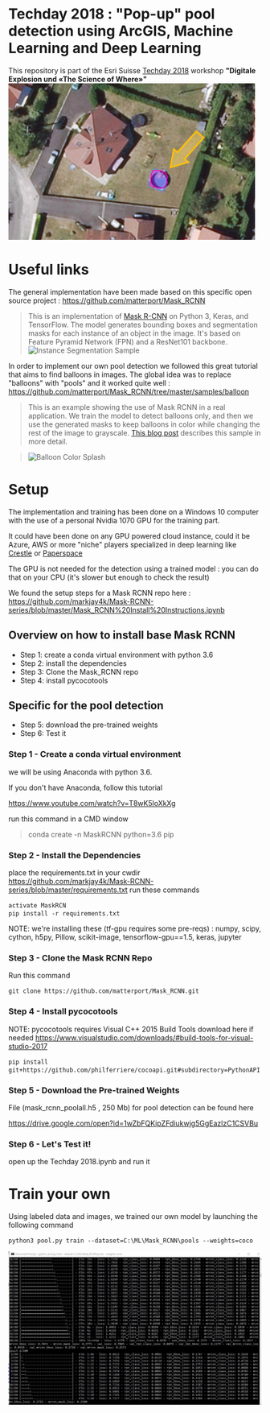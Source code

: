# Techday 2018 : "Pop-up" pool detection using ArcGIS, Machine Learning and Deep Learning

This repository is part of the Esri Suisse [Techday 2018](https://www.techday.ch/) workshop **"Digitale Explosion und «The Science of Where»"**
![pools](presImages/thisisapool.png)

# Useful links

The general implementation have been made based on this specific open source project :
https://github.com/matterport/Mask_RCNN

>This is an implementation of [Mask R-CNN](https://arxiv.org/abs/1703.06870) on Python 3, Keras, and TensorFlow. The model generates bounding boxes and segmentation masks for each instance of an object in the image. It's based on Feature Pyramid Network (FPN) and a ResNet101 backbone.
> ![Instance Segmentation Sample](https://github.com/matterport/Mask_RCNN/raw/master/assets/street.png)

In order to implement our own pool detection we followed this great tutorial  that aims to find balloons in images. The global idea was to replace "balloons" with "pools" and it worked quite well :
https://github.com/matterport/Mask_RCNN/tree/master/samples/balloon

>This is an example showing the use of Mask RCNN in a real application.
We train the model to detect balloons only, and then we use the generated 
masks to keep balloons in color while changing the rest of the image to
grayscale.
>[This blog post](https://engineering.matterport.com/splash-of-color-instance-segmentation-with-mask-r-cnn-and-tensorflow-7c761e238b46) describes this sample in more detail.


>![Balloon Color Splash](https://github.com/matterport/Mask_RCNN/blob/master/assets/balloon_color_splash.gif)


# Setup

The implementation and training has been done on a Windows 10 computer with the use of a personal Nvidia 1070 GPU for the training part.

It could have been done on any GPU powered cloud instance, could it be Azure, AWS or more "niche" players specialized in deep learning like [Crestle](https://www.crestle.com/) or [Paperspace](https://www.paperspace.com/)

The GPU is not needed for the detection using a trained model : you can do that on your CPU (it's slower but enough to check the result)

We found the setup steps for a Mask RCNN repo here :
https://github.com/markjay4k/Mask-RCNN-series/blob/master/Mask_RCNN%20Install%20Instructions.ipynb

## Overview on how to install base Mask RCNN

* Step 1: create a conda virtual environment with python 3.6
* Step 2: install the dependencies
* Step 3: Clone the Mask_RCNN repo
* Step 4: install pycocotools


## Specific for the pool detection

* Step 5: download the pre-trained weights
* Step 6: Test it



### Step 1 - Create a conda virtual environment
we will be using Anaconda with python 3.6.

If you don't have Anaconda, follow this tutorial

https://www.youtube.com/watch?v=T8wK5loXkXg

run this command in a CMD window
> conda create -n MaskRCNN python=3.6 pip

### Step 2 - Install the Dependencies
place the requirements.txt in your cwdir
https://github.com/markjay4k/Mask-RCNN-series/blob/master/requirements.txt
run these commands

```
activate MaskRCN 
pip install -r requirements.txt
```

NOTE: we're installing these (tf-gpu requires some pre-reqs) : 
numpy, scipy, cython, h5py, Pillow, scikit-image, 
tensorflow-gpu==1.5, keras, jupyter

### Step 3 - Clone the Mask RCNN Repo
Run this command
```
git clone https://github.com/matterport/Mask_RCNN.git
```

### Step 4 - Install pycocotools
NOTE: pycocotools requires Visual C++ 2015 Build Tools
download here if needed https://www.visualstudio.com/downloads/#build-tools-for-visual-studio-2017

```
pip install git+https://github.com/philferriere/cocoapi.git#subdirectory=PythonAPI
```

### Step 5 - Download the Pre-trained Weights

File (mask_rcnn_poolall.h5 , 250 Mb) for pool detection can be found here

https://drive.google.com/open?id=1wZbFQKipZFdiukwjg5GgEazlzC1CSVBu


### Step 6 - Let's Test it!
open up the Techday 2018.ipynb and run it

# Train your own

Using labeled data and images, we trained our own model by launching the following command

```
python3 pool.py train --dataset=C:\ML\Mask_RCNN\pools --weights=coco
```

![pools](presImages/training.JPG)